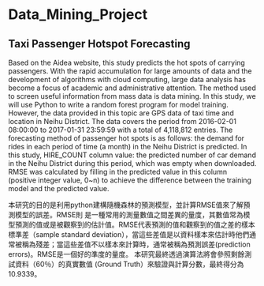 # Data_Mining_Project

Taxi Passenger Hotspot Forecasting 
------------
Based on the Aidea website, this study predicts the hot spots of carrying passengers. With the rapid accumulation for large amounts of data and the development of algorithms with cloud computing, large data analysis has become a focus of academic and administrative attention. The method used to screen useful information from mass data is data mining. In this study, we will use Python to write a random forest program for model training. However, the data provided in this topic are GPS data of taxi time and location in Neihu District. The data covers the period from 2016-02-01 08:00:00 to 2017-01-31 23:59:59 with a total of 4,118,812 entries. The forecasting method of passenger hot spots is as follows: the demand for rides in each period of time (a month) in the Neihu District is predicted. In this study, HIRE_COUNT column value: the predicted number of car demand in the Neihu District during this period, which was empty when downloaded. RMSE was calculated by filling in the predicted value in this column (positive integer value, 0~n) to achieve the difference between the training model and the predicted value.

本研究的目的是利用python建構隨機森林的預測模型，並計算RMSE值來了解預測模型的誤差。RMSE則 是一種常用的測量數值之間差異的量度，其數值常為模型預測的值或是被觀察到的估計值。RMSE代表預測的值和觀察到的值之差的樣本標準差（sample standard deviation），當這些差值是以資料樣本來估計時他們通常被稱為殘差；當這些差值不以樣本來計算時，通常被稱為預測誤差(prediction errors)。RMSE是一個好的準度的量度。 本研究最終透過演算法將會參照剩餘測試資料（60％）的真實數值 (Ground Truth）來驗證與計算分數，最終得分為 10.9339。




